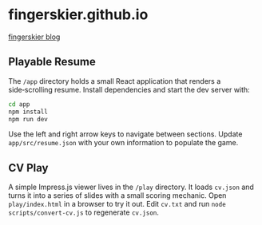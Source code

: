 # fingerskier.github.io

[fingerskier blog](https://fingerskier.github.io)

## Playable Resume

The `/app` directory holds a small React application that renders a side‑scrolling resume.
Install dependencies and start the dev server with:

```bash
cd app
npm install
npm run dev
```

Use the left and right arrow keys to navigate between sections. Update `app/src/resume.json` with your own information to populate the game.

## CV Play

A simple Impress.js viewer lives in the `/play` directory. It loads `cv.json` and turns it into a series of slides with a small scoring mechanic. Open `play/index.html` in a browser to try it out. Edit `cv.txt` and run `node scripts/convert-cv.js` to regenerate `cv.json`.
